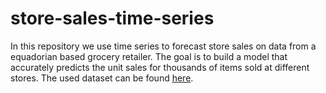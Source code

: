 # store-sales-time-series

In this repository we use time series to forecast store sales on data from a equadorian based grocery retailer. The goal is to build a model that accurately predicts the unit sales for thousands of items sold at different stores. The used dataset can be found [here](https://www.kaggle.com/competitions/store-sales-time-series-forecasting).
